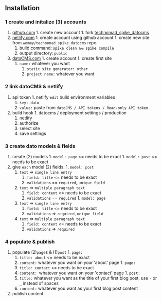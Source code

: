 #



## Installation

### 1 create and initalize (3) accounts
  1. [github.com](github.com)
    1. create new account
    1. fork [technomad_spike_datocms](www.github.com/wommy/technomad_spike_datocms)
  1. [netlify.com](netlify.com)
    1. create account using github account
    1. create new site from `wommy/technomad_spike_datocms` repo
      1. build command: `spike clean && spike compile`
      1. output directory: `public`
  1. [datoCMS.com](datoCMS.com)
    1. create account
    1. create first site
      1. `name:` whatever you want
          1. `static site generator: other`
          1. `project name:` whatever you want

### 2 link datoCMS & netlify
  1. api token
    1. netlify `edit` build environment variables
      1. `key: dato`
      1. `value:` paste from `datoCMS / API tokens / Read-only API token`
  1. build hook
    1. datocms / deployment settings / production
      1. netlify
      1. authorize
      1. select site
      1. save settings

### 3 create dato models & fields
  1. create (2) models
    1. `model: page` <= needs to be exact
    1. `model: post` <= needs to be exact
  1. give `each` model (2) fields:
    1. `model: post`
      1. `text` => `single line entry`
          1. `field: title` <= needs to be exact
          1. `validations` == `required`, `unique field`
      1. `text` => `multiple paragraph text`
          1. `field: content` <= needs to be exact
          1. `validations` == `required`
    1. `model: page`
      1. `text` => `single line entry`
          1. `field: title` <= needs to be exact
          1. `validations` => `required`, `unique field`
      1. `text` => `multiple paragraph text`
          1. `field: content` <= needs to be exact
          1. `validations` => `required`

### 4 populate & publish
  1. populate (2)`page`s & (1)`post`
    1. `page:`
      1. `title: about` <= needs to be exact
      1. `content:` whatever you want on your 'about' page
    1. `page:`
      1. `title: contact` <= needs to be exact
      1. `content: `whatever you want on your 'contact' page
    1. `post:`
      1. `title:` whatever you want as the title of your first blog post, use `-` or `_` instead of spaces
      1. `content:` whatever you want as your first blog post content
  1. publish content
